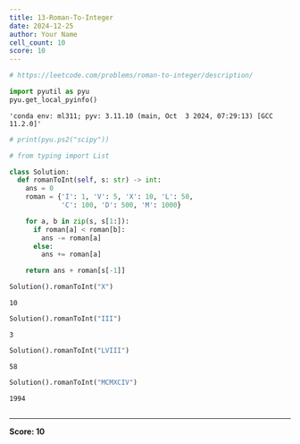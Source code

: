 ```yaml
---
title: 13-Roman-To-Integer
date: 2024-12-25
author: Your Name
cell_count: 10
score: 10
---
```


```python
# https://leetcode.com/problems/roman-to-integer/description/
```


```python
import pyutil as pyu
pyu.get_local_pyinfo()
```




    'conda env: ml311; pyv: 3.11.10 (main, Oct  3 2024, 07:29:13) [GCC 11.2.0]'




```python
# print(pyu.ps2("scipy"))
```


```python
# from typing import List 
```


```python
class Solution:
  def romanToInt(self, s: str) -> int:
    ans = 0
    roman = {'I': 1, 'V': 5, 'X': 10, 'L': 50,
             'C': 100, 'D': 500, 'M': 1000}

    for a, b in zip(s, s[1:]):
      if roman[a] < roman[b]:
        ans -= roman[a]
      else:
        ans += roman[a]

    return ans + roman[s[-1]]
```


```python
Solution().romanToInt("X")
```




    10




```python
Solution().romanToInt("III")
```




    3




```python
Solution().romanToInt("LVIII")
```




    58




```python
Solution().romanToInt("MCMXCIV")
```




    1994




```python

```


---
**Score: 10**